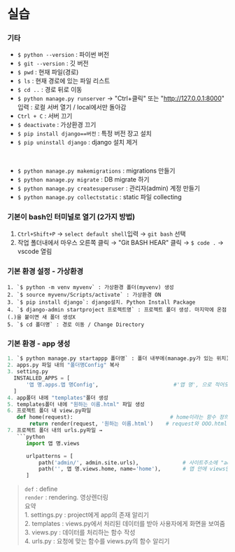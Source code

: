 
# 실습  

### 기타  
- `$ python --version` : 파이썬 버전  
- `$ git --version` : 깃 버전  
- `$ pwd` : 현재 파일(경로)  
- `$ ls` : 현재 경로에 있는 파일 리스트  
- `$ cd ..` : 경로 뒤로 이동
- `$ python manage.py runserver` → "Ctrl+클릭" 또는 "http://127.0.0.1:8000" 입력 : 로컬 서버 열기 / local에서만 돌아감  
- `Ctrl + C` : 서버 끄기  
- `$ deactivate` : 가상환경 끄기  
- `$ pip install django==버전` : 특정 버전 장고 설치  
- `$ pip uninstall django` : django 설치 제거  

<br>

- `$ python manage.py makemigrations` : migrations 만들기  
- `$ python manage.py migrate` : DB migrate 하기  
- `$ python manage.py createsuperuser` : 관리자(admin) 계정 만들기  
- `$ python manage.py collectstatic` : static 파일 collecting  


### 기본이 bash인 터미널로 열기 (2가지 방법)  
1. `Ctrl+Shift+P` → `select default shell`입력 → `git bash` 선택  
2. 작업 폴더내에서 마우스 오른쪽 클릭 → "Git BASH HEAR" 클릭 → `$ code .` → vscode 열림 


### 기본 환경 설정 - 가상환경 
  ```
1. `$ python -m venv myvenv` : 가상환경 폴더(myvenv) 생성  
2. `$ source myvenv/Scripts/activate` : 가상환경 ON  
3. `$ pip install django`: django설치. Python Install Package  
4. `$ django-admin startproject 프로젝트명` : 프로젝트 폴더 생성. 마지막에 온점(.)을 붙이면 새 폴더 생성X  
5. `$ cd 폴더명` : 경로 이동 / Change Directory  
  ```  
  
### 기본 환경 - app 생성  
  ```python
1. `$ python manage.py startappp 폴더명` : 폴더 내부에(manage.py가 있는 위치) .app폴더 생성  
2. apps.py 파일 내의 "폴더명Config" 복사
3. setting.py
    INSTALLED_APPS = [
        '앱 명.apps.앱 명Config',                        #'앱 명', 으로 적어도 상관없음
    ]
4. app폴더 내에 "templates"폴더 생성
5. templates폴더 내에 "원하는 이름.html" 파일 생성
6. 프로젝트 폴더 내 view.py파일
     def home(request):                               # home이라는 함수 정의. home은 request를 받아 무언가를 실행
         return render(request, '원하는 이름.html')    # request와 OOO.html을 render하여 반환
7. 프로젝트 폴더 내의 urls.py파일 → 
     ```python
        import 앱 명.views
 
        urlpatterns = [
            path('admin/', admin.site.urls),              # 사이트주소에 "admin/"을 추가하면 admin.site.urls가 열림
            path('', 앱 명.views.home, name='home'),       # 앱 안에 views안에  home이라는 함수를 가져온다 / 'url에 붙는 이름'
        ]         
  ```  
  > `def` : define  
  > `render` : rendering. 영상렌더링  
  > 요약  
    1. settings.py : project에게 app의 존재 알리기  
    2. templates : views.py에서 처리된 데이터를 받아 사용자에게 화면을 보여줌  
    3. views.py : 데이터를 처리하는 함수 작성  
    4. urls.py : 요청에 맞는 함수를 views.py의 함수 알리기  

